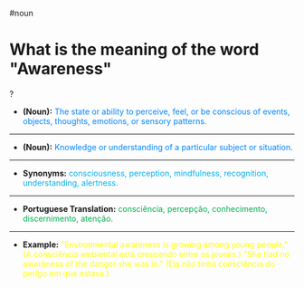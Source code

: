 #noun

# What is the meaning of the word "Awareness"
?
- **(Noun):** <span style="color:rgb(0, 132, 255)">The state or ability to perceive, feel, or be conscious of events, objects, thoughts, emotions, or sensory patterns.</span>
---
- **(Noun):** <span style="color:rgb(0, 132, 255)">Knowledge or understanding of a particular subject or situation.</span>
---
- **Synonyms:** <span style="color:rgb(0, 176, 240)">consciousness, perception, mindfulness, recognition, understanding, alertness.</span>
---
- **Portuguese Translation:** <span style="color:rgb(0, 176, 80)">consciência, percepção, conhecimento, discernimento, atenção.</span>
---
- **Example:** <span style="color:rgb(255, 255, 0)">"Environmental awareness is growing among young people." (A consciência ambiental está crescendo entre os jovens.)
    "She had no awareness of the danger she was in." (Ela não tinha consciência do perigo em que estava.)</span>
<!--SR:!2025-06-04,2,230-->